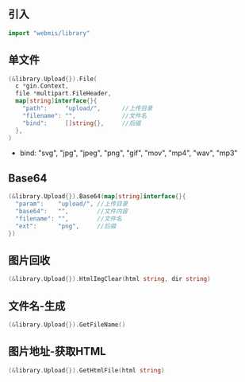 ## 引入
```go
import "webmis/library"
```

## 单文件
```go
(&library.Upload{}).File(
  c *gin.Context,
  file *multipart.FileHeader,
  map[string]interface{}{
    "path":     "upload/",      //上传目录
    "filename": "",             //文件名
    "bind":     []string{},     //后缀
  },
)
```
- bind: "svg", "jpg", "jpeg", "png", "gif", "mov", "mp4", "wav", "mp3"

## Base64
```go
(&library.Upload{}).Base64(map[string]interface{}{
  "param":    "upload/", //上传目录
  "base64":   "",        //文件内容
  "filename": "",        //文件名
  "ext":      "png",     //后缀
})
```

## 图片回收
```go
(&library.Upload{}).HtmlImgClear(html string, dir string)
```

## 文件名-生成
```go
(&library.Upload{}).GetFileName()
```

## 图片地址-获取HTML
```go
(&library.Upload{}).GetHtmlFile(html string)
```
